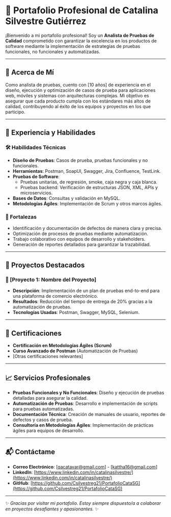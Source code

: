 # 🎯 Portafolio Profesional de Catalina Silvestre Gutiérrez

¡Bienvenido a mi portafolio profesional! Soy un **Analista de Pruebas de Calidad** comprometido con garantizar la excelencia en los productos de software mediante la implementación de estrategias de pruebas funcionales, no funcionales y automatizadas.

---

## 🚀 Acerca de Mí

Como analista de pruebas, cuento con [10 años] de experiencia en el diseño, ejecución y optimización de casos de prueba para aplicaciones web, móviles y sistemas con arquitecturas complejas. Mi objetivo es asegurar que cada producto cumpla con los estándares más altos de calidad, contribuyendo al éxito de los equipos y proyectos en los que participo.

---

## 💼 Experiencia y Habilidades

### 🛠️ Habilidades Técnicas
- **Diseño de Pruebas**: Casos de prueba, pruebas funcionales y no funcionales.
- **Herramientas**: Postman, SoapUI, Swagger, Jira, Confluence, TestLink.
- **Pruebas de Software**: 
  - Pruebas unitarias, de regresión, smoke, caja negra y caja blanca.
  - Pruebas backend: Verificación de estructuras JSON, XML, APIs y microservicios.
- **Bases de Datos**: Consultas y validación en MySQL.
- **Metodologías Ágiles**: Implementación de Scrum y otros marcos ágiles.

### 🌟 Fortalezas
- Identificación y documentación de defectos de manera clara y precisa.
- Optimización de procesos de pruebas mediante automatización.
- Trabajo colaborativo con equipos de desarrollo y stakeholders.
- Generación de reportes detallados para garantizar la trazabilidad.

---

## 🌟 Proyectos Destacados

### 📌 [Proyecto 1: Nombre del Proyecto]
- **Descripción**: Implementación de un plan de pruebas end-to-end para una plataforma de comercio electrónico.
- **Resultados**: Reducción del tiempo de entrega de 20% gracias a la automatización de pruebas.
- **Tecnologías Usadas**: Postman, Swagger, MySQL, Selenium.

---

## 📜 Certificaciones

- **Certificación en Metodologías Ágiles (Scrum)** 
- **Curso Avanzado de Postman** (Automatización de Pruebas)
- [Otras certificaciones relevantes]

---

## 📈 Servicios Profesionales

- **Pruebas Funcionales y No Funcionales**: Diseño y ejecución de pruebas detalladas para asegurar la calidad.
- **Automatización de Pruebas**: Desarrollo e implementación de scripts para pruebas automatizadas.
- **Documentación Técnica**: Creación de manuales de usuario, reportes de defectos y casos de prueba.
- **Consultoría en Metodologías Ágiles**: Implementación de prácticas ágiles para equipos de desarrollo.

---

## 📬 Contáctame

- **Correo Electrónico**: [qacatavar@gmail.com] - [kattha16@gmail.com]
- **LinkedIn**: [https://www.linkedin.com/in/catalinasilvestre/](https://www.linkedin.com/in/catalinasilvestre/)
- **GitHub**: [https://github.com/Csilvestreg21/PortafolioCataSG](https://github.com/Csilvestreg21/PortafolioCataSG)

---

✨ _Gracias por visitar mi portafolio. Estoy siempre dispuesto/a a colaborar en proyectos desafiantes y apasionantes._ ✨
